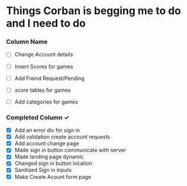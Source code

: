 # Things Corban is begging me to do and I need to do

### Column Name
- [ ] Change Account details
- [ ] Insert Scores for games
- [ ] Add Freind Request/Pending
- [ ] score tables for games
- [ ] Add categories for games


### Completed Column ✓
- [x] Add an error div for sign in
- [x] Add validation create account requests
- [x] Add account change page
- [x] Made sign in button communicate with server
- [x] Made landing page dynamic
- [x] Changed sign in button location
- [x] Sanitized Sign in Inputs
- [x] Make Create Acount form page